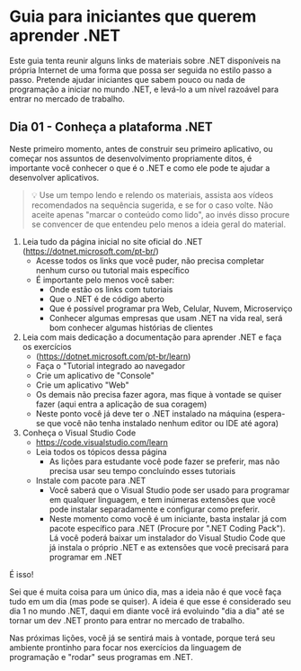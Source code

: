 Guia para iniciantes que querem aprender .NET
=============================================

Este guia tenta reunir alguns links de materiais sobre .NET disponíveis na própria Internet de uma forma que possa ser seguida no estilo passo a passo.
Pretende ajudar iniciantes que sabem pouco ou nada de programação a iniciar no mundo .NET, e levá-lo a um nível razoável para entrar no mercado de trabalho.

## Dia 01 - Conheça a plataforma .NET

Neste primeiro momento, antes de construir seu primeiro aplicativo, ou começar nos assuntos de desenvolvimento propriamente ditos, é importante
você conhecer o que é o .NET e como ele pode te ajudar a desenvolver aplicativos.

> 💡 Use um tempo lendo e relendo os materiais, assista aos vídeos recomendados na sequência sugerida, e se for o caso volte.
> Não aceite apenas "marcar o conteúdo como lido", ao invés disso procure se convencer de que entendeu pelo menos a ideia geral do material.

1. Leia tudo da página inicial no site oficial do .NET (https://dotnet.microsoft.com/pt-br/)
   * Acesse todos os links que você puder, não precisa completar nenhum curso ou tutorial mais específico
   * É importante pelo menos você saber:
     - Onde estão os links com tutoriais
     - Que o .NET é de código aberto
     - Que é possível programar pra Web, Celular, Nuvem, Microserviço
     - Conhecer algumas empresas que usam .NET na vida real, será bom conhecer algumas histórias de clientes
2. Leia com mais dedicação a documentação para aprender .NET e faça os exercícios
   * (https://dotnet.microsoft.com/pt-br/learn)
   * Faça o "Tutorial integrado ao navegador
   * Crie um aplicativo de "Console"
   * Crie um aplicativo "Web"
   * Os demais não precisa fazer agora, mas fique à vontade se quiser fazer (aqui entra a aplicação de sua coragem)
   * Neste ponto você já deve ter o .NET instalado na máquina (espera-se que você não tenha instalado nenhum editor ou IDE até agora)
3. Conheça o Visual Studio Code
   * https://code.visualstudio.com/learn
   * Leia todos os tópicos dessa página
     - As lições para estudante você pode fazer se preferir, mas não precisa usar seu tempo concluíndo esses tutoriais
   * Instale com pacote para .NET
     - Você saberá que o Visual Studio pode ser usado para programar em qualquer linguagem, e tem inúmeras extensões que você pode instalar separadamente e configurar como preferir.
     - Neste momento como você é um iniciante, basta instalar já com pacote específico para .NET (Procure por ".NET Coding Pack"). Lá você poderá baixar um instalador do Visual Studio Code que já instala o próprio .NET e as extensões que você precisará para programar em .NET

É isso!

Sei que é muita coisa para um único dia, mas a ideia não é que você faça tudo em um dia (mas pode se quiser).
A ideia é que esse é considerado seu dia 1 no mundo .NET, daqui em diante você irá evoluindo "dia a dia" até se tornar um dev .NET pronto para entrar no mercado de trabalho.

Nas próximas lições, você já se sentirá mais à vontade, porque terá seu ambiente prontinho para focar nos exercícios da linguagem de programação e "rodar" seus programas em .NET.
